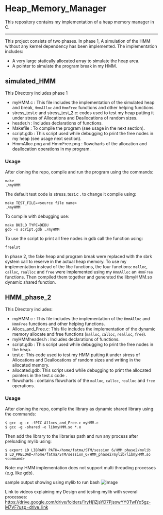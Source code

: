 # Heap_Memory_Manager
This repository contains my implementation of a heap memory manager in C.
__________________________________________________________________________________________________________
This project consists of two phases. In phase 1, A simulation of the HMM without any kernel dependency has been implemented. The implementation includes:
- A very large statically allocated array to simulate the heap area.
- A pointer to simulate the program break in my HMM.

## simulated_HMM
This Directory includes phase 1

- myHMM.c : This file includes the implementation of the simulated heap and break, `HmmAlloc` and `HmmFree` functions and other helping functions.
- stress_test.c and stress_test_2.c: codes used to test my heap putting it under stress of Allocations and Deallocations of random sizes.
- header.h : Includes declarations of functions.
- Makefile : To compile the program (see usage in the next section).
- script.gdb : This script used while debugging to print the free nodes in my heap (see usage next section).
- HmmAlloc.png and HmmFree.png : flowcharts of the allocation and deallocation operations in my program.

### Usage
After cloning the repo, compile and run the program using the commands:
````
make     
./myHMM
````
The default test code is stress_test.c . to change it compile using:
````
make TEST_FILE=<source file name>
./myHMM
````
To compile with debugging use:
```
make BUILD_TYPE=DEBU
gdb -x script.gdb ./myHMM
```
To use the script to print all free nodes in gdb call the function using:
```
freelst
```
In phase 2, the fake heap and program break were replaced with the sbrk system call to reserve in the actual heap memory.
To use my implementation instead of the libc functions, the four functions: `malloc`, `calloc`, `realloc` and `free` were implemented using my `HmmAlloc` an `HmmFree` functions. Then compiled them together and generated the libmyHMM.so dynamic shared function.

## HMM_phase_2
This Directory includes:
- myHMM.c : This file includes the implementation of the `HmmAlloc` and `HmmFree` functions and other helping functions.
- Allocs_and_Free.c: This file includes the implementation of the dynamic memory allocate and free functions (`malloc`, `calloc`, `realloc`, `free`).
- myHMMheader.h : Includes declarations of functions.
- script.gdb : This script used while debugging to print the free nodes in the heap.
- test.c: This code used to test my HMM putting it under stress of Allocations and Deallocations of random sizes and writing in the allocated memory.
- allocated.gdb: This script used while debugging to print the allocated pointers in the test.c code .
- flowcharts : contains flowcharts of the `malloc`, `calloc`, `realloc` and `free` operations.

### Usage
After cloning the repo, compile the library as dynamic shared library using the commands:
````
$ gcc -g -c -fPIC Allocs_and_Free.c myHMM.c
$ gcc -g -shared -o libmyHMM.so *.o
````
Then add the library to the libraries path and run any process after preloading mylib using:
````
$ export LD_LIBRARY_PATH=/home/fatma/STM/session_6/HMM_phase2/mylib
$ LD_PRELOAD=/home/fatma/STM/session_6/HMM_phase2/mylib/libmyHMM.so <command>
````
Note: my HMM implementation does not support multi threading processes (e.g. like gdb).

sample output showing using mylib to run bash
![image](https://github.com/user-attachments/assets/9e01e4f7-b5ac-4d8c-abf7-74515aa6af3f)

Link to videos explaining my Design and testing mylib with several processes: https://drive.google.com/drive/folders/1ryHj1ZjsYD7PjsowYY0TwIYo5gz-M7VF?usp=drive_link

